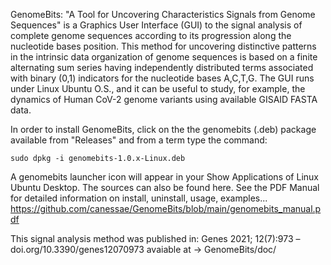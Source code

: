 GenomeBits: "A Tool for Uncovering Characteristics Signals from Genome Sequences" is a Graphics User Interface (GUI) to the signal analysis of complete genome sequences according to its progression along the nucleotide bases position. This method for uncovering distinctive patterns in the intrinsic data organization of genome sequences is based on a finite alternating sum series having independently distributed terms associated with binary (0,1) indicators for the nucleotide bases A,C,T,G. The GUI runs under Linux Ubuntu O.S., and it can be useful to study, for example, the dynamics of Human CoV-2 genome variants using available GISAID FASTA data.

In order to install GenomeBits, click on the the genomebits (.deb) package available from "Releases" and from a term type the command: 

    sudo dpkg -i genomebits-1.0.x-Linux.deb

A genomebits launcher icon will appear in your Show Applications of Linux Ubuntu Desktop. The sources can also be found here.
See the PDF Manual for detailed information on install, uninstall, usage, examples... https://github.com/canessae/GenomeBits/blob/main/genomebits_manual.pdf

This signal analysis method was published in: Genes 2021; 12(7):973 –doi.org/10.3390/genes12070973 avaiable at -> GenomeBits/doc/

